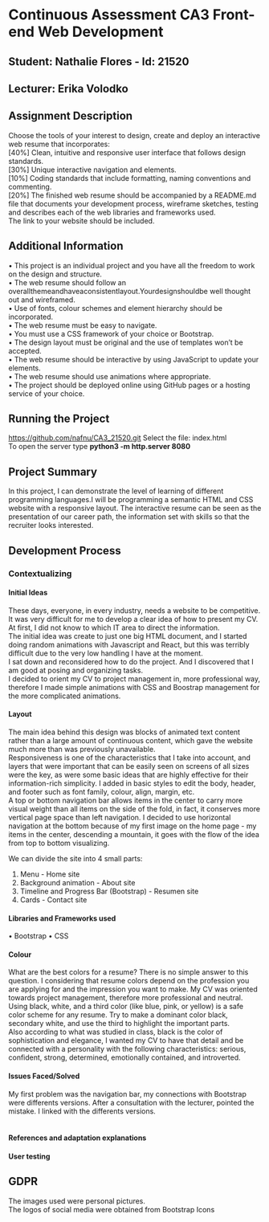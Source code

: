 # Continuous Assessment CA3 Front-end Web Development
## Student: Nathalie Flores - Id: 21520
## Lecturer: Erika Volodko 

## Assignment Description  
Choose the tools of your interest to design, create and deploy an interactive web resume that  incorporates:<br>
[40%] Clean, intuitive and responsive user interface that follows design standards. <br>
[30%] Unique interactive navigation and elements. <br>
[10%] Coding standards that include formatting, naming conventions and commenting.<br>
[20%] The finished web resume should be accompanied by a README.md file that documents your development process, wireframe sketches, testing and describes each of the web libraries and frameworks used. 
<br>The link to your website should be included.<br>

## Additional Information   
• This project is an individual project and you have all the freedom to work on the design and structure. <br>
• The web resume should follow an overallthemeandhaveaconsistentlayout.Yourdesignshouldbe well thought out and wireframed. <br>
• Use of fonts, colour schemes and element hierarchy should be incorporated. <br>
• The web resume must be easy to navigate. <br>
• You must use a CSS framework of your choice or Bootstrap. <br>
• The design layout must be original and the use of templates won’t be accepted. <br>
• The web resume should be interactive by using JavaScript to update your elements. <br>
• The web resume should use animations where appropriate. <br>
• The project should be deployed online using GitHub pages or a hosting service of your choice. <br>

## Running the Project
https://github.com/nafnu/CA3_21520.git
Select the file: index.html<br>
To open the server type <strong>python3 -m http.server 8080</strong>

## Project Summary
In this project, I can demonstrate the level of learning of different programming languages.I will be programming a semantic HTML and CSS website with a responsive layout. The interactive resume can be seen as the presentation of our career path, the information set with skills so that the recruiter looks interested.

## Development Process
### Contextualizing

#### Initial Ideas
These days, everyone, in every industry, needs a website to be competitive. <br> It was very difficult for me to develop a clear idea of how to present my CV. At first, I did not know to which IT area to direct the information.<br>The initial idea was create to just one big HTML document, and I started doing random animations with Javascript and React, but this was terribly difficult due to the very low handling I have at the moment. <br> I sat down and reconsidered how to do the project. And I discovered that I am good at posing and organizing tasks. <br> I decided to orient my CV to project management in, more professional way, therefore I made simple animations with CSS and Boostrap management for the more complicated animations.

#### Layout
The main idea behind this design was blocks of animated text content rather than a large amount of continuous content, which gave the website much more than was previously unavailable. <br>Responsiveness is one of the characteristics that I take into account, and layers that were important that can be easily seen on screens of all sizes were the key, as were some basic ideas that are highly effective for their information-rich simplicity.
I added in basic styles to edit the body, header, and footer such as font family, colour, align, margin, etc.<br>
A top or bottom navigation bar allows items in the center to carry more visual weight than all items on the side of the fold, in fact, it conserves more vertical page space than left navigation. I decided to use horizontal navigation at the bottom because of my first image on the home page - my items in the center, descending a mountain, it goes with the flow of the idea from top to bottom visualizing.

We can divide the site into 4 small parts:
1. Menu - Home site
2. Background animation - About site
3. Timeline and Progress Bar (Bootstrap) - Resumen site
4. Cards - Contact site

#### Libraries and Frameworks used
• Bootstrap
• CSS

#### Colour
What are the best colors for a resume? There is no simple answer to this question. I considering that resume colors depend on the profession you are applying for and the impression you want to make. My CV was oriented towards project management, therefore more professional and neutral. Using black, white, and a third color (like blue, pink, or yellow) is a safe color scheme for any resume. Try to make a dominant color black, secondary white, and use the third to highlight the important parts. <br>
Also according to what was studied in class, black is the color of sophistication and elegance, I wanted my CV to have that detail and be connected with a personality with the following characteristics: serious, confident, strong, determined, emotionally contained, and introverted.

#### Issues Faced/Solved
My first problem was the navigation bar, my connections with Bootstrap were differents versions. After a consultation with the lecturer, pointed the mistake. I linked with the differents versions.
<br><br>


#### References and adaptation explanations

#### User testing


## GDPR
The images used were personal pictures.<br>
The logos of social media were obtained from Bootstrap Icons<br>

